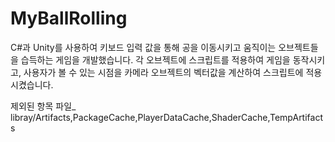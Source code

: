 # MyBallRolling

C#과 Unity를 사용하여 키보드 입력 값을 통해 공을 이동시키고 움직이는 오브젝트들을 습득하는 게임을 개발했습니다. 
각 오브젝트에 스크립트를 적용하여 게임을 동작시키고, 사용자가 볼 수 있는 시점을 카메라 오브젝트의 벡터값을 계산하여 스크립트에 적용시켰습니다.

제외된 항목 파일_ libray/Artifacts,PackageCache,PlayerDataCache,ShaderCache,TempArtifacts
